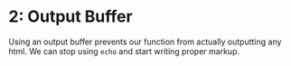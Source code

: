 # 2: Output Buffer
Using an output buffer prevents our function from actually outputting any html. We can stop using ```echo``` and start writing proper markup.